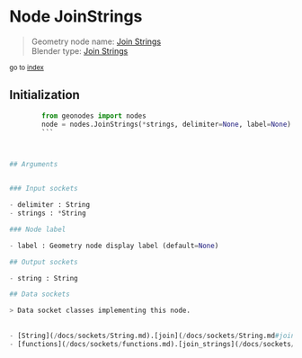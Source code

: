 
# Node JoinStrings

> Geometry node name: [Join Strings](https://docs.blender.org/manual/en/latest/modeling/geometry_nodes/text/join_strings.html)<br>
  Blender type: [Join Strings](https://docs.blender.org/api/current/bpy.types.GeometryNodeStringJoin.html)
  
<sub>go to [index](/docs/index.md)</sub>

## Initialization

```python
        from geonodes import nodes
        node = nodes.JoinStrings(*strings, delimiter=None, label=None)
        ```



## Arguments


### Input sockets

- delimiter : String
- strings : *String

### Node label

- label : Geometry node display label (default=None)

## Output sockets

- string : String

## Data sockets

> Data socket classes implementing this node.
  
  
- [String](/docs/sockets/String.md).[join](/docs/sockets/String.md#join) : Method
- [functions](/docs/sockets/functions.md).[join_strings](/docs/sockets/functions.md#join_strings) : Function
  
